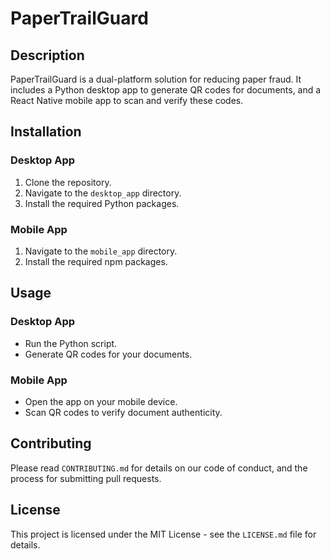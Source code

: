 # PaperTrailGuard

## Description
PaperTrailGuard is a dual-platform solution for reducing paper fraud. It includes a Python desktop app to generate QR codes for documents, and a React Native mobile app to scan and verify these codes.

## Installation

### Desktop App
1. Clone the repository.
2. Navigate to the `desktop_app` directory.
3. Install the required Python packages.

### Mobile App
1. Navigate to the `mobile_app` directory.
2. Install the required npm packages.

## Usage

### Desktop App
- Run the Python script.
- Generate QR codes for your documents.

### Mobile App
- Open the app on your mobile device.
- Scan QR codes to verify document authenticity.

## Contributing
Please read `CONTRIBUTING.md` for details on our code of conduct, and the process for submitting pull requests.

## License
This project is licensed under the MIT License - see the `LICENSE.md` file for details.
